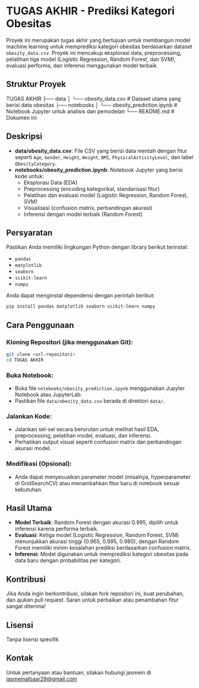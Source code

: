 # TUGAS AKHIR - Prediksi Kategori Obesitas

Proyek ini merupakan tugas akhir yang bertujuan untuk membangun model machine learning untuk memprediksi kategori obesitas berdasarkan dataset `obesity_data.csv`. Proyek ini mencakup eksplorasi data, preprocessing, pelatihan tiga model (Logistic Regression, Random Forest, dan SVM), evaluasi performa, dan inferensi menggunakan model terbaik.

## Struktur Proyek
TUGAS AKHIR
├── data
│   └── obesity_data.csv          # Dataset utama yang berisi data obesitas
├── notebooks
│   └── obesity_prediction.ipynb  # Notebook Jupyter untuk analisis dan pemodelan
└── README.md                     # Dokumen ini

## Deskripsi

- **data/obesity_data.csv**: File CSV yang berisi data mentah dengan fitur seperti `Age`, `Gender`, `Height`, `Weight`, `BMI`, `PhysicalActivityLevel`, dan label `ObesityCategory`.
- **notebooks/obesity_prediction.ipynb**: Notebook Jupyter yang berisi kode untuk:
  - Eksplorasi Data (EDA)
  - Preprocessing (encoding kategorikal, standarisasi fitur)
  - Pelatihan dan evaluasi model (Logistic Regression, Random Forest, SVM)
  - Visualisasi (confusion matrix, perbandingan akurasi)
  - Inferensi dengan model terbaik (Random Forest)

## Persyaratan

Pastikan Anda memiliki lingkungan Python dengan library berikut terinstal:
- `pandas`
- `matplotlib`
- `seaborn`
- `scikit-learn`
- `numpy`

Anda dapat menginstal dependensi dengan perintah berikut:
```bash
pip install pandas matplotlib seaborn scikit-learn numpy
```

## Cara Penggunaan

### Kloning Repositori (jika menggunakan Git):
```bash
git clone <url-repositori>
cd TUGAS AKHIR
```

### Buka Notebook:
- Buka file `notebooks/obesity_prediction.ipynb` menggunakan Jupyter Notebook atau JupyterLab.
- Pastikan file `data/obesity_data.csv` berada di direktori `data/`.

### Jalankan Kode:
- Jalankan sel-sel secara berurutan untuk melihat hasil EDA, preprocessing, pelatihan model, evaluasi, dan inferensi.
- Perhatikan output visual seperti confusion matrix dan perbandingan akurasi model.

### Modifikasi (Opsional):
- Anda dapat menyesuaikan parameter model (misalnya, hyperparameter di GridSearchCV) atau menambahkan fitur baru di notebook sesuai kebutuhan.

## Hasil Utama

- **Model Terbaik**: Random Forest dengan akurasi 0.995, dipilih untuk inferensi karena performa terbaik.
- **Evaluasi**: Ketiga model (Logistic Regression, Random Forest, SVM) menunjukkan akurasi tinggi (0.965, 0.995, 0.980), dengan Random Forest memiliki minim kesalahan prediksi berdasarkan confusion matrix.
- **Inferensi**: Model digunakan untuk memprediksi kategori obesitas pada data baru dengan probabilitas per kategori.

## Kontribusi

Jika Anda ingin berkontribusi, silakan fork repositori ini, buat perubahan, dan ajukan pull request. Saran untuk perbaikan atau penambahan fitur sangat diterima!

## Lisensi

Tanpa lisensi spesifik

## Kontak

Untuk pertanyaan atau bantuan, silakan hubungi jasmein di jasmeinalbaar29@gmail.com
